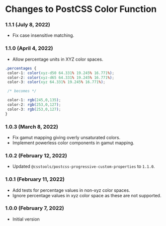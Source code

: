 # Changes to PostCSS Color Function

### 1.1.1 (July 8, 2022)

- Fix case insensitive matching.

### 1.1.0 (April 4, 2022)

- Allow percentage units in XYZ color spaces.

```css
.percentages {
 color-1: color(xyz-d50 64.331% 19.245% 16.771%);
 color-2: color(xyz-d65 64.331% 19.245% 16.771%);
 color-3: color(xyz 64.331% 19.245% 16.771%);

 /* becomes */

 color-1: rgb(245,0,135);
 color-2: rgb(253,0,127);
 color-3: rgb(253,0,127);
}
```

### 1.0.3 (March 8, 2022)

- Fix gamut mapping giving overly unsaturated colors.
- Implement powerless color components in gamut mapping.

### 1.0.2 (February 12, 2022)

- Updated `@csstools/postcss-progressive-custom-properties` to `1.1.0`.

### 1.0.1 (February 11, 2022)

- Add tests for percentage values in non-xyz color spaces.
- Ignore percentage values in xyz color space as these are not supported.

### 1.0.0 (February 7, 2022)

- Initial version
